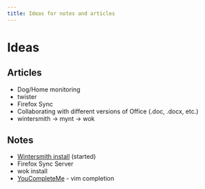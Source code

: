 ```yaml
---
title: Ideas for notes and articles
---
```


Ideas
=======

Articles
--------
- Dog/Home monitoring
- twister
- Firefox Sync
- Collaborating with different versions of Office (.doc, .docx, etc.)
- wintersmith -> mynt -> wok

Notes
------
- [Wintersmith install](drafts/wintersmith_install.md) (started)
- Firefox Sync Server
- wok install
- [YouCompleteMe](https://github.com/Valloric/YouCompleteMe) - vim completion
